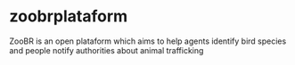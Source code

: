 # zoobrplataform
ZooBR is an open plataform which aims to help agents identify bird species and people notify authorities about animal trafficking 
